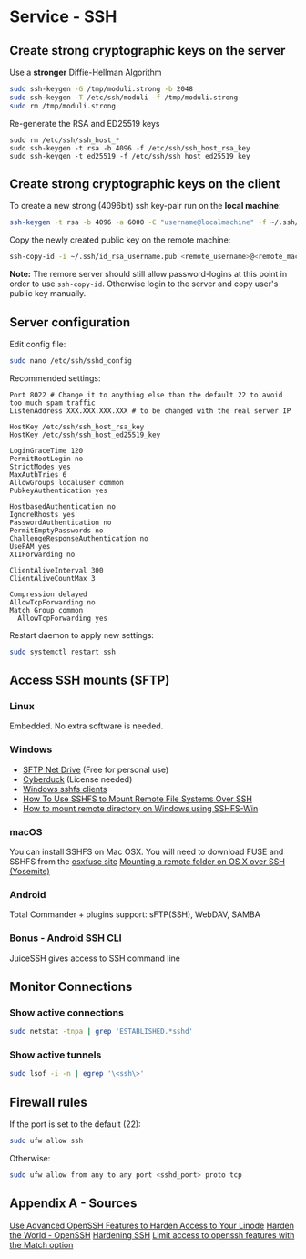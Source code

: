 # Service - SSH

## Create strong cryptographic keys on the server
Use a **stronger** Diffie-Hellman Algorithm
```bash
sudo ssh-keygen -G /tmp/moduli.strong -b 2048
sudo ssh-keygen -T /etc/ssh/moduli -f /tmp/moduli.strong
sudo rm /tmp/moduli.strong
```
Re-generate the RSA and ED25519 keys
```
sudo rm /etc/ssh/ssh_host_*  
sudo ssh-keygen -t rsa -b 4096 -f /etc/ssh/ssh_host_rsa_key 
sudo ssh-keygen -t ed25519 -f /etc/ssh/ssh_host_ed25519_key
```

## Create strong cryptographic keys on the client
To create a new strong (4096bit) ssh key-pair run on the **local machine**:
```bash
ssh-keygen -t rsa -b 4096 -a 6000 -C "username@localmachine" -f ~/.ssh/id_rsa_username
```
Copy the newly created public key on the remote machine:
```bash
ssh-copy-id -i ~/.ssh/id_rsa_username.pub <remote_username>@<remote_machine>:<port>
```
**Note:** The remore server should still allow password-logins at this point in order to use `ssh-copy-id`.
Otherwise login to the server and copy user's public key manually. 

## Server configuration
Edit config file:
```bash
sudo nano /etc/ssh/sshd_config
```
Recommended settings:
```
Port 8022 # Change it to anything else than the default 22 to avoid too much spam traffic
ListenAddress XXX.XXX.XXX.XXX # to be changed with the real server IP

HostKey /etc/ssh/ssh_host_rsa_key
HostKey /etc/ssh/ssh_host_ed25519_key

LoginGraceTime 120
PermitRootLogin no
StrictModes yes
MaxAuthTries 6
AllowGroups localuser common
PubkeyAuthentication yes

HostbasedAuthentication no
IgnoreRhosts yes
PasswordAuthentication no
PermitEmptyPasswords no
ChallengeResponseAuthentication no
UsePAM yes
X11Forwarding no

ClientAliveInterval 300
ClientAliveCountMax 3

Compression delayed
AllowTcpForwarding no
Match Group common
  AllowTcpForwarding yes
```
Restart daemon to apply new settings:
```bash
sudo systemctl restart ssh
```

## Access SSH mounts (SFTP)

### Linux
Embedded. No extra software is needed.

### Windows
  - [SFTP Net Drive](https://www.nsoftware.com/sftp/netdrive/) (Free for personal use)
  - [Cyberduck](https://cyberduck.io) (License needed)
  - [Windows sshfs clients](https://nelsonslog.wordpress.com/2017/07/19/windows-sshfs-clients/)
  - [How To Use SSHFS to Mount Remote File Systems Over SSH](https://www.digitalocean.com/community/tutorials/how-to-use-sshfs-to-mount-remote-file-systems-over-ssh)
  - [How to mount remote directory on Windows using SSHFS-Win](https://codeyarns.com/2018/05/03/how-to-mount-remote-directory-on-windows-using-sshfs-win/)

### macOS
You can install SSHFS on Mac OSX. You will need to download FUSE and SSHFS from the [osxfuse site](http://osxfuse.github.io/)
[Mounting a remote folder on OS X over SSH (Yosemite)](https://amaral.northwestern.edu/resources/guides/mounting-remote-folder-os-x-over-ssh-yosemite)

### Android
Total Commander + plugins support: sFTP(SSH), WebDAV, SAMBA

### Bonus - Android SSH CLI
JuiceSSH gives access to SSH command line

## Monitor Connections

### Show active connections
```bash
sudo netstat -tnpa | grep 'ESTABLISHED.*sshd'
```

### Show active tunnels
```bash
sudo lsof -i -n | egrep '\<ssh\>'
```

## Firewall rules
If the port is set to the default (22): 
```bash
sudo ufw allow ssh
```
Otherwise:
```bash
sudo ufw allow from any to any port <sshd_port> proto tcp
```

## Appendix A - Sources
[Use Advanced OpenSSH Features to Harden Access to Your Linode](https://www.linode.com/docs/security/advanced-ssh-server-security/)
[Harden the World - OpenSSH](http://docs.hardentheworld.org/Applications/OpenSSH/)
[Hardening SSH](https://medium.com/@jasonrigden/hardening-ssh-1bcb99cd4cef)
[Limit access to openssh features with the Match option](https://raymii.org/s/tutorials/Limit_access_to_openssh_features_with_the_Match_keyword.html)
